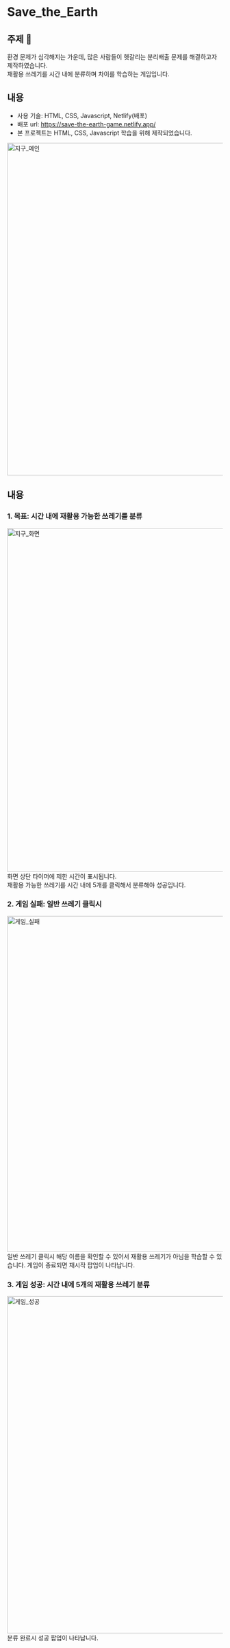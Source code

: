 
# Save_the_Earth
## 주제 :memo:
환경 문제가 심각해지는 가운데, 많은 사람들이 헷갈리는 분리배출 문제를 해결하고자 제작하였습니다. <br />
재활용 쓰레기를 시간 내에 분류하며 차이를 학습하는 게임입니다.
## 내용
- 사용 기술: HTML, CSS, Javascript, Netlify(배포)
- 배포 url: https://save-the-earth-game.netlify.app/
- 본 프로젝트는 HTML, CSS, Javascript 학습을 위해 제작되었습니다.

<img width="774" alt="지구_메인" src="https://user-images.githubusercontent.com/55135881/144710515-3cc5c4a5-98c8-41d5-ac72-71f6be67ad1f.PNG">

## 내용
### 1. 목표: 시간 내에 재활용 가능한 쓰레기를 분류
<img width="800" alt="지구_화면" src="https://user-images.githubusercontent.com/55135881/144710481-b5e872d1-60d8-4c98-90cc-dcb2a47c1192.PNG">
화면 상단 타이머에 제한 시간이 표시됩니다. <br>
재활용 가능한 쓰레기를 시간 내에 5개를 클릭해서 분류해야 성공입니다.
<br>

### 2. 게임 실패: 일반 쓰레기 클릭시
<img width="782" alt="게임_실패" src="https://user-images.githubusercontent.com/55135881/144710896-484f028b-7552-4756-bd19-9d82a16a4954.PNG">
일반 쓰레기 클릭시 해당 이름을 확인할 수 있어서 재활용 쓰레기가 아님을 학습할 수 있습니다. 게임이 종료되면 재시작 팝업이 나타납니다.
<br>

### 3. 게임 성공: 시간 내에 5개의 재활용 쓰레기 분류
<img width="785" alt="게임_성공" src="https://user-images.githubusercontent.com/55135881/144710428-3a4d57cc-b627-48ff-9d48-684e0aeb2d1f.PNG">
분류 완료시 성공 팝업이 나타납니다.
<br>
